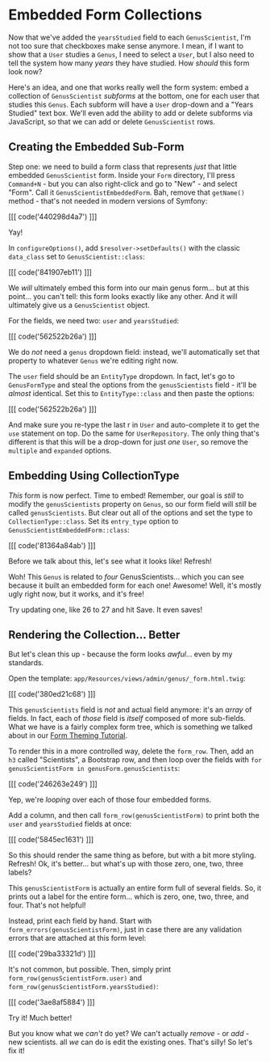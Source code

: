 # Embedded Form Collections

Now that we've added the `yearsStudied` field to each `GenusScientist`, I'm not too
sure that checkboxes make sense anymore. I mean, if I want to show that a `User`
studies a `Genus`, I need to select a `User`, but I also need to tell the
system how many *years* they have studied. How *should* this form look now?

Here's an idea, and one that works really well the form system: embed a collection
of `GenusScientist` *subforms* at the bottom, one for each user that studies this
`Genus`. Each subform will have a `User` drop-down and a "Years Studied" text box.
We'll even add the ability to add or delete subforms via JavaScript, so that we can
add or delete `GenusScientist` rows.

## Creating the Embedded Sub-Form

Step one: we need to build a form class that represents *just* that little embedded
`GenusScientist` form. Inside your `Form` directory, I'll press `Command+N` - but
you can also right-click and go to "New" - and select "Form". Call it `GenusScientistEmbeddedForm`.
Bah, remove that `getName()` method - that's not needed in modern versions of Symfony:

[[[ code('440298d4a7') ]]]

Yay!

In `configureOptions()`, add `$resolver->setDefaults()` with the classic `data_class`
set to `GenusScientist::class`:

[[[ code('841907eb11') ]]]

We *will* ultimately embed this form into our main genus form... but at this point...
you can't tell: this form looks exactly like any other. And it will ultimately give
us a `GenusScientist` object.

For the fields, we need two: `user` and `yearsStudied`:

[[[ code('562522b26a') ]]]

We do *not* need a `genus` dropdown field: instead, we'll automatically set that property
to whatever `Genus` we're editing right now.

The `user` field should be an `EntityType` dropdown. In fact, let's go to `GenusFormType`
and steal the options from the `genusScientists` field - it'll be *almost* identical.
Set this to `EntityType::class` and then paste the options:

[[[ code('562522b26a') ]]]

And make sure you re-type the last r in `User` and auto-complete it to get the `use`
statement on top. Do the same for `UserRepository`. The only thing that's different
is that this will be a drop-down for just *one* `User`, so remove the `multiple` and
`expanded` options.

## Embedding Using CollectionType

*This* form is now perfect. Time to embed! Remember, our goal is *still* to modify
the `genusScientists` property on `Genus`, so our form field will *still* be called
`genusScientists`. But clear out all of the options and set the type to
`CollectionType::class`. Set its `entry_type` option to `GenusScientistEmbeddedForm::class`:

[[[ code('81364a84ab') ]]]

Before we talk about this, let's see what it looks like! Refresh!

Woh! This `Genus` is related to *four* GenusScientists... which you can see because
it built an embedded form for each one! Awesome! Well, it's mostly ugly right now,
but it works, and it's free!

Try updating one, like 26 to 27 and hit Save. It even saves!

## Rendering the Collection... Better

But let's clean this up - because the form looks *awful*... even by my standards.

Open the template: `app/Resources/views/admin/genus/_form.html.twig`:

[[[ code('380ed21c68') ]]]

This `genusScientists` field is *not* and actual field anymore: it's an *array* of
fields. In fact, each of *those* field is *itself* composed of more sub-fields.
What we have is a fairly complex form tree, which is something we talked about
in our [Form Theming Tutorial][compound_embedded_forms].

To render this in a more controlled way, delete the `form_row`. Then, add an `h3`
called "Scientists", a Bootstrap row, and then loop over the fields with
`for genusScientistForm in genusForm.genusScientists`:

[[[ code('246263e249') ]]]

Yep, we're *looping* over each of those four embedded forms.

Add a column, and then call `form_row(genusScientistForm)` to print both the `user`
and `yearsStudied` fields at once:

[[[ code('5845ec1631') ]]]

So this should render the same thing as before, but with a bit more styling. Refresh!
Ok, it's better... but what's up with those zero, one, two, three labels?

This `genusScientistForm` is actually an entire form full of several fields. So,
it prints out a label for the entire form... which is zero, one, two, three, and
four. That's not helpful!

Instead, print each field by hand. Start with `form_errors(genusScientistForm)`, just
in case there are any validation errors that are attached at this form level:

[[[ code('29ba33321d') ]]]

It's not common, but possible. Then, simply print `form_row(genusScientistForm.user)` and
`form_row(genusScientistForm.yearsStudied)`:

[[[ code('3ae8af5884') ]]]

Try it! Much better!

But you know what we *can't* do yet? We can't actually *remove* - or *add* - new scientists.
all *we* can do is edit the existing ones. That's silly! So let's fix it!


[compound_embedded_forms]: https://knpuniversity.com/screencast/symfony-form-theming/compound-embedded-forms
